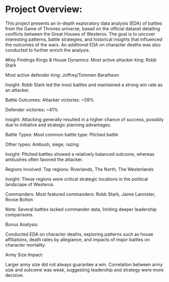# Project Overview:
This project presents an in-depth exploratory data analysis (EDA) of battles from the Game of Thrones universe, based on the official dataset detailing conflicts between the Great Houses of Westeros. The goal is to uncover interesting patterns, battle strategies, and historical insights that influenced the outcomes of the wars. An additional EDA on character deaths was also conducted to further enrich the analysis.

#Key Findings
Kings & House Dynamics:
Most active attacker king: Robb Stark

Most active defender king: Joffrey/Tommen Baratheon

Insight: Robb Stark led the most battles and maintained a strong win rate as an attacker.

Battle Outcomes:
Attacker victories: ~59%

Defender victories: ~41%

Insight: Attacking generally resulted in a higher chance of success, possibly due to initiative and strategic planning advantages.

Battle Types:
Most common battle type: Pitched battle

Other types: Ambush, siege, razing

Insight: Pitched battles showed a relatively balanced outcome, whereas ambushes often favored the attacker.

Regions Involved:
Top regions: Riverlands, The North, The Westerlands

Insight: These regions were critical strategic locations in the political landscape of Westeros.

Commanders:
Most featured commanders: Robb Stark, Jaime Lannister, Roose Bolton

Note: Several battles lacked commander data, limiting deeper leadership comparisons.

Bonus Analysis:

Conducted EDA on character deaths, exploring patterns such as house affiliations, death rates by allegiance, and impacts of major battles on character mortality.



Army Size Impact:

Larger army size did not always guarantee a win.
Correlation between army size and outcome was weak, suggesting leadership and strategy were more decisive.

